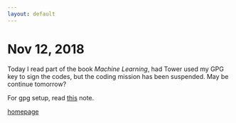 ```yaml
---
layout: default
---
```


# Nov 12, 2018

Today I read part of the book *Machine Learning*, had Tower used my GPG key to sign the codes, but the coding mission has been suspended. May be continue tomorrow?

For gpg setup, read [this](/notes/gpg) note.

[homepage](/)
